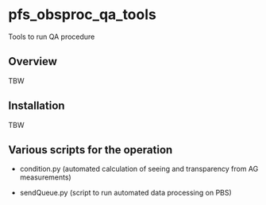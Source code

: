 # pfs_obsproc_qa_tools
Tools to run QA procedure

## Overview

TBW

## Installation

TBW

## Various scripts for the operation

- condition.py (automated calculation of seeing and transparency from AG measurements)

- sendQueue.py (script to run automated data processing on PBS)

